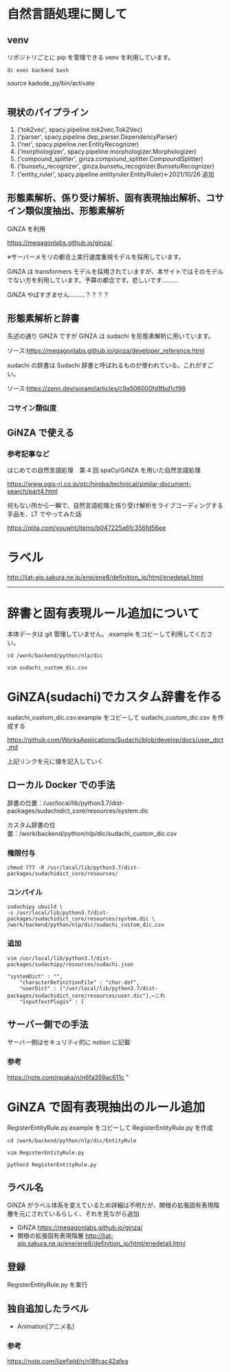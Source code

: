 # 自然言語処理に関して

## venv

リポジトリごとに pip を管理できる venv を利用しています。

```
dc exec backend bash
```

source kadode_py/bin/activate

```

```

## 現状のパイプライン

1. ('tok2vec', spacy.pipeline.tok2vec.Tok2Vec)
1. ('parser', spacy.pipeline.dep_parser.DependencyParser)
1. ('ner', spacy.pipeline.ner.EntityRecognizer)
1. ('morphologizer', spacy.pipeline.morphologizer.Morphologizer)
1. ('compound_splitter', ginza.compound_splitter.CompoundSplitter)
1. ('bunsetu_recognizer', ginza.bunsetu_recognizer.BunsetuRecognizer)
1. ('entity_ruler', spacy.pipeline.entityruler.EntityRuler)←2021/10/26 追加

## 形態素解析、係り受け解析、固有表現抽出解析、コサイン類似度抽出、形態素解析

GiNZA を利用

https://megagonlabs.github.io/ginza/

※サーバーメモリの都合上実行速度重視モデルを採用しています。

GiNZA は transformers モデルを採用されていますが、本サイトではそのモデルでない方を利用しています。予算の都合です。悲しいです………

GiNZA やばすぎません………？？？？

## 形態素解析と辞書

先述の通り GiNZA ですが GiNZA は sudachi を形態素解析に用いています。

ソース:https://megagonlabs.github.io/ginza/developer_reference.html

sudachi の辞書は Sudachi 辞書と呼ばれるものが使われている。これがすごい。

ソース:https://zenn.dev/sorami/articles/c9a506000fd1fbd1cf98

### コサイン類似度

## GiNZA で使える

### 参考記事など

はじめての自然言語処理　第 4 回 spaCy/GiNZA を用いた自然言語処理

https://www.ogis-ri.co.jp/otc/hiroba/technical/similar-document-search/part4.html

何もない所から一瞬で、自然言語処理と係り受け解析をライブコーディングする手品を、LT でやってみた話

https://qiita.com/youwht/items/b047225a6fc356fd56ee

# ラベル

http://liat-aip.sakura.ne.jp/ene/ene8/definition_jp/html/enedetail.html

---

# 辞書と固有表現ルール追加について

本体データは git 管理していません。.example をコピーして利用してください。

```
cd /work/backend/python/nlp/dic

vim sudachi_custom_dic.csv

```

# GiNZA(sudachi)でカスタム辞書を作る

sudachi_custom_dic.csv.example をコピーして sudachi_custom_dic.csv を作成する

https://github.com/WorksApplications/Sudachi/blob/develop/docs/user_dict.md

上記リンクを元に値を記入していく

## ローカル Docker での手法

辞書の位置：/usr/local/lib/python3.7/dist-packages/sudachidict_core/resources/system.dic

カスタム辞書の位置：/work/backend/python/nlp/dic/sudachi_custom_dic.csv

### 権限付与

```
chmod 777 -R /usr/local/lib/python3.7/dist-packages/sudachidict_core/resources/
```

### コンパイル

```
sudachipy ubuild \
-s /usr/local/lib/python3.7/dist-packages/sudachidict_core/resources/system.dic \
/work/backend/python/nlp/dic/sudachi_custom_dic.csv

```

### 追加

```
vim /usr/local/lib/python3.7/dist-packages/sudachipy/resources/sudachi.json

"systemDict" : "",
    "characterDefinitionFile" : "char.def",
    "userDict" : ["/usr/local/lib/python3.7/dist-packages/sudachidict_core/resources/user.dic"],←これ
    "inputTextPlugin" : [

```

## サーバー側での手法

サーバー側はセキュリティ的に notion に記載

### 参考

https://note.com/npaka/n/n6fa359ac611c
"

# GiNZA で固有表現抽出のルール追加

RegisterEntityRule.py.example をコピーして RegisterEntityRule.py を作成

```
cd /work/backend/python/nlp/dic/EntityRule

vim RegisterEntityRule.py

python3 RegisterEntityRule.py

```

## ラベル名

GiNZA がラベル体系を変えているため詳細は不明だが、関根の拡張固有表現階層を元にされているらしく、それを見ながら追加

-   GiNZA
    https://megagonlabs.github.io/ginza/
-   関根の拡張固有表現階層 http://liat-aip.sakura.ne.jp/ene/ene8/definition_jp/html/enedetail.html

## 登録

RegisterEntityRule.py を実行

## 独自追加したラベル

-   Animation[アニメ名]

### 参考

https://note.com/lizefield/n/n18fcac42afea
